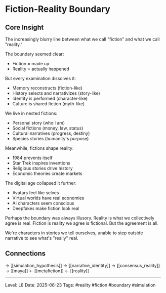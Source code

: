 # Fiction-Reality Boundary

## Core Insight
The increasingly blurry line between what we call "fiction" and what we call "reality."

The boundary seemed clear: 
- Fiction = made up
- Reality = actually happened

But every examination dissolves it:
- Memory reconstructs (fiction-like)
- History selects and narrativizes (story-like)
- Identity is performed (character-like)
- Culture is shared fiction (myth-like)

We live in nested fictions:
- Personal story (who I am)
- Social fictions (money, law, status)
- Cultural narratives (progress, destiny)
- Species stories (humanity's purpose)

Meanwhile, fictions shape reality:
- 1984 prevents itself
- Star Trek inspires inventions
- Religious stories drive history
- Economic theories create markets

The digital age collapsed it further:
- Avatars feel like selves
- Virtual worlds have real economies
- AI characters seem conscious
- Deepfakes make fiction look real

Perhaps the boundary was always illusory. Reality is what we collectively agree is real. Fiction is reality we agree is fictional. But the agreement is all.

We're characters in stories we tell ourselves, unable to step outside narrative to see what's "really" real.

## Connections
→ [[simulation_hypothesis]]
→ [[narrative_identity]]
→ [[consensus_reality]]
→ [[maya]]
← [[metafiction]]
← [[reality]]

---
Level: L8
Date: 2025-06-23
Tags: #reality #fiction #boundary #simulation